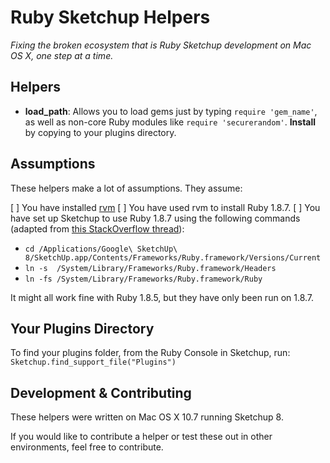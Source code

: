 Ruby Sketchup Helpers
=====================

*Fixing the broken ecosystem that is Ruby Sketchup development on Mac OS X, one step at a time.*



Helpers
--------------------------

+ __load_path__: Allows you to load gems just by typing `require 'gem_name'`, as well as non-core Ruby modules like `require 'securerandom'`. __Install__ by copying to your plugins directory.



Assumptions
--------------------------

These helpers make a lot of assumptions. They assume:

[ ] You have installed [rvm](https://rvm.io/rvm/install/)
[ ] You have used rvm to install Ruby 1.8.7.
[ ] You have set up Sketchup to use Ruby 1.8.7 using the following commands (adapted from [this StackOverflow thread][so]):
  + `cd /Applications/Google\ SketchUp\ 8/SketchUp.app/Contents/Frameworks/Ruby.framework/Versions/Current`
  + `ln -s  /System/Library/Frameworks/Ruby.framework/Headers`
  + `ln -fs /System/Library/Frameworks/Ruby.framework/Ruby`

It might all work fine with Ruby 1.8.5, but they have only been run on 1.8.7.

[so]: http://stackoverflow.com/questions/3333163/how-to-update-ruby-in-google-sketchup



Your Plugins Directory
--------------------------

To find your plugins folder, from the Ruby Console in Sketchup, run:
`Sketchup.find_support_file("Plugins")`



Development & Contributing
--------------------------

These helpers were written on Mac OS X 10.7 running Sketchup 8.

If you would like to contribute a helper or test these out in other environments, feel free to contribute.